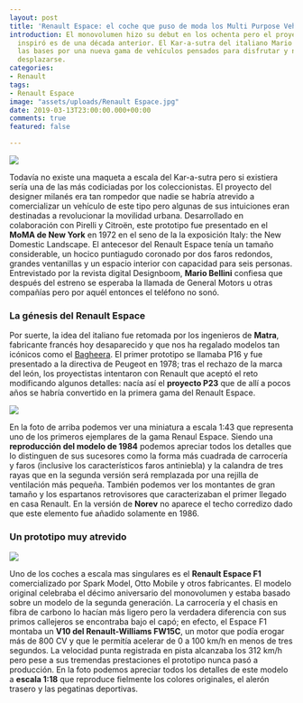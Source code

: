 ```yaml
---
layout: post
title: 'Renault Espace: el coche que puso de moda los Multi Purpose Vehicles'
introduction: El monovolumen hizo su debut en los ochenta pero el proyecto que le
  inspiró es de una década anterior. El Kar-a-sutra del italiano Mario Bellini sentó
  las bases por una nueva gama de vehículos pensados para disfrutar y no solo para
  desplazarse.
categories:
- Renault
tags:
- Renault Espace
image: "assets/uploads/Renault Espace.jpg"
date: 2019-03-13T23:00:00.000+00:00
comments: true
featured: false

---
```

<img src="/uploads/Kar-a-sutra%201972.jpg" class="responsive-img center">

Todavía no existe una maqueta a escala del Kar-a-sutra pero si existiera sería una de las más codiciadas por los coleccionistas. El proyecto del designer milanés era tan rompedor que nadie se habría atrevido a comercializar un vehículo de este tipo pero algunas de sus intuiciones eran destinadas a revolucionar la movilidad urbana. Desarrollado en colaboración con Pirelli y Citroën, este prototipo fue presentado en el **MoMA de New York** en 1972 en el seno de la la exposición Italy: the New Domestic Landscape. El antecesor del Renault Espace tenía un tamaño considerable, un hocico puntiagudo coronado por dos faros redondos, grandes ventanillas y un espacio interior con capacidad para seis personas. Entrevistado por la revista digital Designboom, **Mario Bellini** confiesa que después del estreno se esperaba la llamada de General Motors u otras compañías pero por aquél entonces el teléfono no sonó.

### La génesis del Renault Espace

Por suerte, la idea del italiano fue retomada por los ingenieros de **Matra**, fabricante francés hoy desaparecido y que nos ha regalado modelos tan icónicos como el [Bagheera](https://www.amazon.es/Matra-Simca-Bagheera-Fundido-Modelismo/dp/B07CHHC9QN/ref=sr_1_1?__mk_es_ES=%C3%85M%C3%85%C5%BD%C3%95%C3%91&crid=4GM5PQRTNSQ8&keywords=matra+bagheera&qid=1559748558&s=toys&sprefix=matra+bagh%2Caps%2C172&sr=1-1 "Matra Bagheera"). El primer prototipo se llamaba P16 y fue presentado a la directiva de Peugeot en 1978; tras el rechazo de la marca del león, los proyectistas intentaron con Renault que aceptó el reto modificando algunos detalles: nacía así el **proyecto P23** que de allí a pocos años se habría convertido en la primera gama del Renault Espace.

<img src="https://images-na.ssl-images-amazon.com/images/I/611qIYCxFjL._SL1063_.jpg" class="responsive-img center">

En la foto de arriba podemos ver una miniatura a escala 1:43 que representa uno de los primeros ejemplares de la gama Renaul Espace. Siendo una **reproducción del modelo de 1984** podemos apreciar todos los detalles que lo distinguen de sus sucesores como la forma más cuadrada de carrocería y faros (inclusive los característicos faros antiniebla) y la calandra de tres rayas que en la segunda versión será remplazada por una rejilla de ventilación más pequeña. También podemos ver los montantes de gran tamaño y los espartanos retrovisores que caracterizaban el primer llegado en casa Renault. En la versión de **Norev** no aparece el techo corredizo dado que este elemento fue añadido solamente en 1986.

### Un prototipo muy atrevido

<img src="https://images-na.ssl-images-amazon.com/images/I/411fTtqSdIL.jpg" class="responsive-img center">

Uno de los coches a escala mas singulares es el **Renault Espace F1** comercializado por Spark Model, Otto Mobile y otros fabricantes. El modelo original celebraba el décimo aniversario del monovolumen y estaba basado sobre un modelo de la segunda generación. La carrocería y el chasis en fibra de carbono lo hacían más ligero pero la verdadera diferencia con sus primos callejeros se encontraba bajo el capó; en efecto, el Espace F1 montaba un **V10 del Renault-Williams FW15C**, un motor que podía erogar más de 800 CV y que le permitía acelerar de 0 a 100 km/h en menos de tres segundos. La velocidad punta registrada en pista alcanzaba los 312 km/h pero pese a sus tremendas prestaciones el prototipo nunca pasó a producción. En la foto podemos apreciar todos los detalles de este modelo a **escala 1:18**  que reproduce fielmente los colores originales, el alerón trasero y las pegatinas deportivas.
